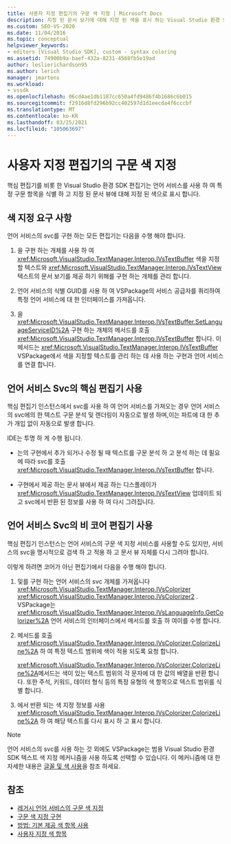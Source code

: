 ```yaml
---
title: 사용자 지정 편집기의 구문 색 지정 | Microsoft Docs
description: 지정 된 문서 보기에 대해 지정 된 색을 표시 하는 Visual Studio 환경 SDK 사용자 지정 편집기의 구문 색 지정에 대해 알아봅니다.
ms.custom: SEO-VS-2020
ms.date: 11/04/2016
ms.topic: conceptual
helpviewer_keywords:
- editors [Visual Studio SDK], custom - syntax coloring
ms.assetid: 74900b9a-baef-432a-8231-4568fb5e19ad
author: leslierichardson95
ms.author: lerich
manager: jmartens
ms.workload:
- vssdk
ms.openlocfilehash: 06cd4ae1db1187cc650a4fd9486f4b1686c6b015
ms.sourcegitcommit: f2916d8fd296b92cc402597d1d1eecda4f6cccbf
ms.translationtype: MT
ms.contentlocale: ko-KR
ms.lasthandoff: 03/25/2021
ms.locfileid: "105063697"
---
```

# <a name="syntax-coloring-in-custom-editors"></a>사용자 지정 편집기의 구문 색 지정
핵심 편집기를 비롯 한 Visual Studio 환경 SDK 편집기는 언어 서비스를 사용 하 여 특정 구문 항목을 식별 하 고 지정 된 문서 뷰에 대해 지정 된 색으로 표시 합니다.

## <a name="colorization-requirements"></a>색 지정 요구 사항
 언어 서비스의 svc를 구현 하는 모든 편집기는 다음을 수행 해야 합니다.

1. 을 구현 하는 개체를 사용 하 여 <xref:Microsoft.VisualStudio.TextManager.Interop.IVsTextBuffer> 색을 지정할 텍스트와 <xref:Microsoft.VisualStudio.TextManager.Interop.IVsTextView> 텍스트의 문서 보기를 제공 하기 위해를 구현 하는 개체를 관리 합니다.

2. 언어 서비스의 식별 GUID를 사용 하 여 VSPackage의 서비스 공급자를 쿼리하여 특정 언어 서비스에 대 한 인터페이스를 가져옵니다.

3. 을 <xref:Microsoft.VisualStudio.TextManager.Interop.IVsTextBuffer.SetLanguageServiceID%2A> 구현 하는 개체의 메서드를 호출 <xref:Microsoft.VisualStudio.TextManager.Interop.IVsTextBuffer> 합니다. 이 메서드는 <xref:Microsoft.VisualStudio.TextManager.Interop.IVsTextBuffer> VSPackage에서 색을 지정할 텍스트를 관리 하는 데 사용 하는 구현과 언어 서비스를 연결 합니다.

## <a name="core-editor-usage-of-a-language-services-colorizer"></a>언어 서비스 Svc의 핵심 편집기 사용
 핵심 편집기 인스턴스에서 svc를 사용 하 여 언어 서비스를 가져오는 경우 언어 서비스의 svc에의 한 텍스트 구문 분석 및 렌더링이 자동으로 발생 하며,이는 파트에 대 한 추가 개입 없이 자동으로 발생 합니다.

 IDE는 투명 하 게 수행 됩니다.

- 는의 구현에서 추가 되거나 수정 될 때 텍스트를 구문 분석 하 고 분석 하는 데 필요에 따라 svc를 호출 <xref:Microsoft.VisualStudio.TextManager.Interop.IVsTextBuffer> 합니다.

- 구현에서 제공 하는 문서 뷰에서 제공 하는 디스플레이가 <xref:Microsoft.VisualStudio.TextManager.Interop.IVsTextView> 업데이트 되 고 svc에서 반환 된 정보를 사용 하 여 다시 그려집니다.

## <a name="non-core-editor-usage-of-a-language-services-colorizer"></a>언어 서비스 Svc의 비 코어 편집기 사용
 핵심 편집기 인스턴스는 언어 서비스의 구문 색 지정 서비스를 사용할 수도 있지만, 서비스의 svc을 명시적으로 검색 하 고 적용 하 고 문서 뷰 자체를 다시 그려야 합니다.

 이렇게 하려면 코어가 아닌 편집기에서 다음을 수행 해야 합니다.

1. 및를 구현 하는 언어 서비스의 svc 개체를 가져옵니다 <xref:Microsoft.VisualStudio.TextManager.Interop.IVsColorizer> <xref:Microsoft.VisualStudio.TextManager.Interop.IVsColorizer2> . VSPackage는 <xref:Microsoft.VisualStudio.TextManager.Interop.IVsLanguageInfo.GetColorizer%2A> 언어 서비스의 인터페이스에서 메서드를 호출 하 여이를 수행 합니다.

2. 메서드를 호출 <xref:Microsoft.VisualStudio.TextManager.Interop.IVsColorizer.ColorizeLine%2A> 하 여 특정 텍스트 범위에 색이 적용 되도록 요청 합니다.

     <xref:Microsoft.VisualStudio.TextManager.Interop.IVsColorizer.ColorizeLine%2A>메서드는 색이 있는 텍스트 범위의 각 문자에 대 한 값의 배열을 반환 합니다. 또한 주석, 키워드, 데이터 형식 등의 특정 유형의 색 항목으로 텍스트 범위를 식별 합니다.

3. 에서 반환 되는 색 지정 정보를 사용 <xref:Microsoft.VisualStudio.TextManager.Interop.IVsColorizer.ColorizeLine%2A> 하 여 해당 텍스트를 다시 표시 하 고 표시 합니다.

> [!NOTE]
> 언어 서비스의 svc를 사용 하는 것 외에도 VSPackage는 범용 Visual Studio 환경 SDK 텍스트 색 지정 메커니즘을 사용 하도록 선택할 수 있습니다. 이 메커니즘에 대 한 자세한 내용은 [글꼴 및 색 사용](/previous-versions/visualstudio/visual-studio-2015/extensibility/using-fonts-and-colors?preserve-view=true&view=vs-2015)을 참조 하세요.

## <a name="see-also"></a>참조

- [레거시 언어 서비스의 구문 색 지정](../extensibility/internals/syntax-coloring-in-a-legacy-language-service.md)
- [구문 색 지정 구현](../extensibility/internals/implementing-syntax-coloring.md)
- [방법: 기본 제공 색 항목 사용](../extensibility/internals/how-to-use-built-in-colorable-items.md)
- [사용자 지정 색 항목](../extensibility/internals/custom-colorable-items.md)